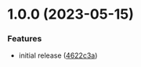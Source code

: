 # 1.0.0 (2023-05-15)


### Features

* initial release ([4622c3a](https://github.com/seleb/cutsy-editor/commit/4622c3a64a2ab7ab949644a528a46171776919b6))
